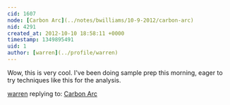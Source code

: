 ```yaml
---
cid: 1607
node: [Carbon Arc](../notes/bwilliams/10-9-2012/carbon-arc)
nid: 4291
created_at: 2012-10-10 18:58:11 +0000
timestamp: 1349895491
uid: 1
author: [warren](../profile/warren)
---
```


Wow, this is very cool. I've been doing sample prep this morning, eager to try techniques like this for the analysis.

[warren](../profile/warren) replying to: [Carbon Arc](../notes/bwilliams/10-9-2012/carbon-arc)

